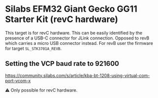 # Silabs EFM32 Giant Gecko GG11 Starter Kit (revC hardware)

This target is for revC hardware. This can be easily identified by the presence of a USB-C connector for JLink connection.
Opposed to revB which carries a micro USB connector instead. For revB user the firmware for target `SL_STK3701A_REVB`.

## Setting the VCP baud rate to 921600

https://community.silabs.com/s/article/kba-bt-1208-using-virtual-com-port-vcom-x

:warning:
Only possible for revC hardware.
